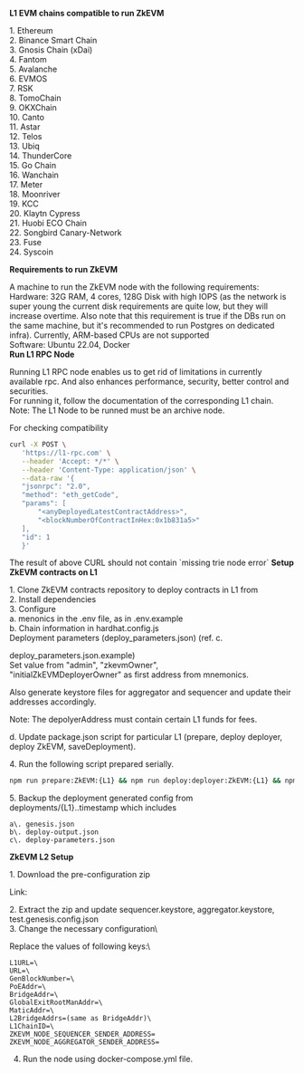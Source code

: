  **L1 EVM chains compatible to run ZkEVM**

 1\. Ethereum\
 2. Binance Smart Chain\
 3. Gnosis Chain (xDai)\
 4. Fantom\
 5. Avalanche\
 6. EVMOS\
 7. RSK\
 8. TomoChain\
 9. OKXChain\
 10. Canto\
 11. Astar\
 12. Telos\
 13. Ubiq\
 14. ThunderCore\
 15. Go Chain\
 16. Wanchain\
 17. Meter\
 18. Moonriver\
 19. KCC\
 20. Klaytn Cypress\
 21. Huobi ECO Chain\
 22. Songbird Canary-Network\
 23. Fuse\
 24. Syscoin

 **Requirements to run ZkEVM**

 A machine to run the ZkEVM node with the following requirements:\
 Hardware: 32G RAM, 4 cores, 128G Disk with high IOPS (as the network
 is super young the current disk requirements are quite low, but they
 will increase overtime. Also note that this requirement is true if the
 DBs run on the same machine, but it\'s recommended to run Postgres on
 dedicated infra). Currently, ARM-based CPUs are not supported\
 Software: Ubuntu 22.04, Docker\
 **Run L1 RPC Node**

 Running L1 RPC node enables us to get rid of limitations in currently
 available rpc. And also enhances performance, security, better control
 and securities.\
 For running it, follow the documentation of the corresponding L1
 chain.\
 Note: The L1 Node to be runned must be an archive node.

 For checking compatibility
 
```bash
curl -X POST \
   'https://l1-rpc.com' \
   --header 'Accept: */*' \
   --header 'Content-Type: application/json' \
   --data-raw '{
   "jsonrpc": "2.0",
   "method": "eth_getCode",
   "params": [
       "<anyDeployedLatestContractAddress>",
       "<blockNumberOfContractInHex:0x1b831a5>"
   ],
   "id": 1
   }'

```

 The result of above CURL should not contain \`missing trie node
 error\` **Setup ZkEVM contracts on L1**

 1\. Clone ZkEVM contracts repository to deploy contracts in L1 from\
 2. Install dependencies\
 3. Configure\
 a. menonics in the .env file, as in .env.example\
 b. Chain information in hardhat.config.js\
 Deployment parameters (deploy_parameters.json) (ref. c.

 deploy_parameters.json.example)\
 Set value from "admin", "zkevmOwner",\
 "initialZkEVMDeployerOwner" as first address from mnemonics.

 Also generate keystore files for aggregator and sequencer and update
 their addresses accordingly.

Note: The depolyerAddress must contain certain L1 funds for fees.

 d\. Update package.json script for particular L1 (prepare, deploy
 deployer, deploy ZkEVM, saveDeployment).

 4\. Run the following script prepared serially.

  ```bash
  npm run prepare:ZkEVM:{L1} && npm run deploy:deployer:ZkEVM:{L1} && npm run deploy:ZkEVM:{L1} && npm run saveDeployment:{L1}              
  ```

 5\. Backup the deployment generated config from deployments/{L1}..timestamp which includes

    a\. genesis.json
    b\. deploy-output.json
    c\. deploy-parameters.json

 **ZkEVM L2 Setup**

 1\. Download the pre-configuration zip

 Link:

 2\. Extract the zip and update sequencer.keystore,
 aggregator.keystore, test.genesis.config.json\
 3\. Change the necessary configuration\
 
 Replace the values of following keys:\
 
 ```
 L1URL=\
 URL=\
 GenBlockNumber=\
 PoEAddr=\
 BridgeAddr=\
 GlobalExitRootManAddr=\
 MaticAddr=\
 L2BridgeAddrs=(same as BridgeAddr)\
 L1ChainID=\
 ZKEVM_NODE_SEQUENCER_SENDER_ADDRESS=
 ZKEVM_NODE_AGGREGATOR_SENDER_ADDRESS= 
 ```
 4. Run the node using docker-compose.yml file.
